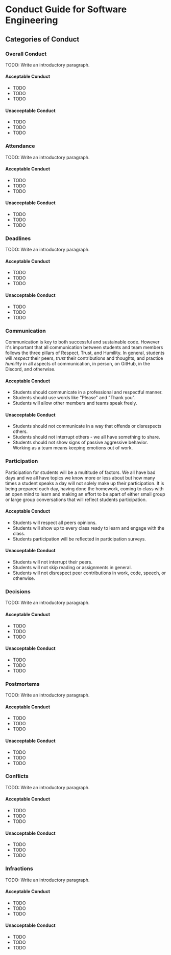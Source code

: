 # Conduct Guide for Software Engineering

## Categories of Conduct

### Overall Conduct

TODO: Write an introductory paragraph.

#### Acceptable Conduct

- TODO
- TODO
- TODO

#### Unacceptable Conduct

- TODO
- TODO
- TODO

### Attendance

TODO: Write an introductory paragraph.

#### Acceptable Conduct

- TODO
- TODO
- TODO

#### Unacceptable Conduct

- TODO
- TODO
- TODO

### Deadlines

TODO: Write an introductory paragraph.

#### Acceptable Conduct

- TODO
- TODO
- TODO

#### Unacceptable Conduct

- TODO
- TODO
- TODO

### Communication

Communication is key to both successful and sustainable code. However it's important that all communication between students and team members follows the three pillars of Respect, Trust, and Humility. In general, students will *respect* their peers, *trust* their contributions and thoughts, and practice *humility* in all aspects of communication, in person, on GitHub, in the Discord, and otherwise.

#### Acceptable Conduct

- Students should communicate in a professional and respectful manner.
- Students should use words like "Please" and "Thank you".
- Students will allow other members and teams speak freely.

#### Unacceptable Conduct

- Students should not communicate in a way that offends or disrespects others.
- Students should not interrupt others - we all have something to share.
- Students should not show signs of passive aggressive behavior. Working as a team means keeping emotions out of work.

### Participation

Participation for students will be a multitude of factors. We all have bad days and  we all have topics we know more or less about but how many times a student speaks a day will not solely make up their participation. It is being prepared each day, having done the homework, coming to class with an open mind to learn and making an effort to be apart of either small group or large group conversations that will reflect students participation.

#### Acceptable Conduct

- Students will respect all peers opinions.
- Students will show up to every class ready to learn and engage with the class.
- Students participation will be reflected in participation surveys.

#### Unacceptable Conduct

- Students will not interrupt their peers.
- Students will not skip reading or assignments in general.
- Students will not disrespect peer contributions in work, code, speech, or otherwise.

### Decisions

TODO: Write an introductory paragraph.

#### Acceptable Conduct

- TODO
- TODO
- TODO

#### Unacceptable Conduct

- TODO
- TODO
- TODO

### Postmortems

TODO: Write an introductory paragraph.

#### Acceptable Conduct

- TODO
- TODO
- TODO

#### Unacceptable Conduct

- TODO
- TODO
- TODO

### Conflicts

TODO: Write an introductory paragraph.

#### Acceptable Conduct

- TODO
- TODO
- TODO

#### Unacceptable Conduct

- TODO
- TODO
- TODO

### Infractions

TODO: Write an introductory paragraph.

#### Acceptable Conduct

- TODO
- TODO
- TODO

#### Unacceptable Conduct

- TODO
- TODO
- TODO
